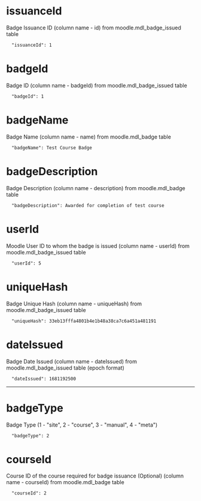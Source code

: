 # issuanceId

Badge Issuance ID (column name - id) from moodle.mdl_badge_issued table

```
  "issuanceId": 1
```

# badgeId

Badge ID (column name - badgeId) from moodle.mdl_badge_issued table

```
  "badgeId": 1
```

# badgeName

Badge Name (column name - name) from moodle.mdl_badge table

```
  "badgeName": Test Course Badge
```

# badgeDescription

Badge Description (column name - description) from moodle.mdl_badge table

```
  "badgeDescription": Awarded for completion of test course
```

# userId

Moodle User ID to whom the badge is issued (column name - userId) from moodle.mdl_badge_issued table

```
  "userId": 5
```

# uniqueHash

Badge Unique Hash (column name - uniqueHash) from moodle.mdl_badge_issued table

```
  "uniqueHash": 33eb13fffa4801b4e1b48a38ca7c6a451a481191
```

# dateIssued

Badge Date Issued (column name - dateIssued) from moodle.mdl_badge_issued table (epoch format)

```
  "dateIssued": 1681192500
```

---

# badgeType

Badge Type (1 - "site", 2 - "course", 3 - "manual", 4 - "meta")

```
  "badgeType": 2
```

# courseId

Course ID of the course required for badge issuance (Optional) (column name - courseId) from moodle.mdl_badge table

```
  "courseId": 2
```
